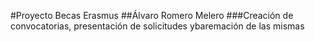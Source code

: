 #Proyecto Becas Erasmus
##Álvaro Romero Melero
###Creación de convocatorias, presentación de solicitudes ybaremación de las mismas
